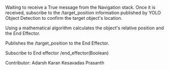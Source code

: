 Waiting to receive a True message from the Navigation stack. Once it is received, subscribe to the /target_position information published by YOLO Object Detection to confirm the target object's location. 

Using a mathematical algorithm calculates the object's relative position and the End Effector.

Publishes the /target_position to the End Effector. 

Subscribe to End effector /end_effector(Boolean)

Contributor: Adarsh Karan Kesavadas Prasanth

